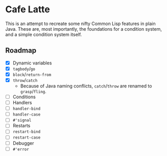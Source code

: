 # Cafe Latte

This is an attempt to recreate some nifty Common Lisp features in plain Java. These are, most importantly, the foundations for a condition system, and a simple condition system itself.

## Roadmap

* [X] Dynamic variables
* [X] `tagbody`/`go`
* [X] `block`/`return-from`
* [X] `throw`/`catch`
  * Because of Java naming conflicts, `catch`/`throw` are renamed to `grasp`/`fling`.
* [ ] Conditions
* [ ] Handlers
* [ ] `handler-bind`
* [ ] `handler-case`
* [ ] `#'signal`
* [ ] Restarts
* [ ] `restart-bind`
* [ ] `restart-case`
* [ ] Debugger
* [ ] `#'error`
